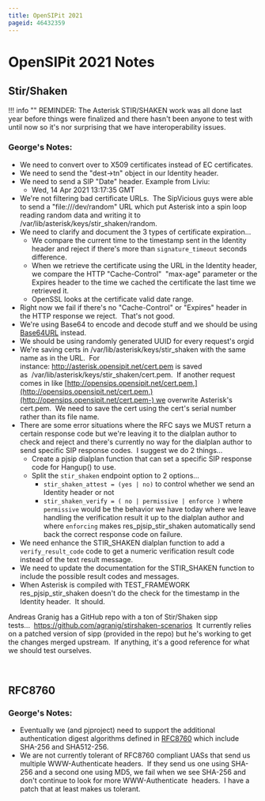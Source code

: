 ```yaml
---
title: OpenSIPit 2021
pageid: 46432359
---
```


OpenSIPit 2021 Notes
====================

Stir/Shaken
-----------




!!! info ""
    REMINDER: The Asterisk STIR/SHAKEN work was all done last year before things were finalized and there hasn't been anyone to test with until now so it's nor surprising that we have interoperability issues.

      
[//]: # (end-info)



### George's Notes:

* We need to convert over to X509 certificates instead of EC certificates.
* We need to send the "dest->tn" object in our Identity header.
* We need to send a SIP "Date" header. Example from Liviu:
	+ Wed, 14 Apr 2021 13:17:35 GMT
* We're not filtering bad certificate URLs.  The SipVicious guys were able to send a "file:///dev/random" URL which put Asterisk into a spin loop reading random data and writing it to /var/lib/asterisk/keys/stir\_shaken/random.
* We need to clarify and document the 3 types of certificate expiration...
	+ We compare the current time to the timestamp sent in the Identity header and reject if there's more than `signature_timeout` seconds difference.
	+ When we retrieve the certificate using the URL in the Identity header, we compare the HTTP "Cache-Control"  "max-age" parameter or the Expires header to the time we cached the certificate the last time we retrieved it.
	+ OpenSSL looks at the certificate valid date range.
* Right now we fail if there's no "Cache-Control" or "Expires" header in the HTTP response we reject.  That's not good.
* We're using Base64 to encode and decode stuff and we should be using [Base64URL](https://base64.guru/standards/base64url) instead.
* We should be using randomly generated UUID for every request's orgid
* We're saving certs in /var/lib/asterisk/keys/stir\_shaken with the same name as in the URL.  For instance: <http://asterisk.opensipit.net/cert.pem> is saved as  /var/lib/asterisk/keys/stir\_shaken/cert.pem.  If another request comes in like [http://opensips.opensipit.net/cert.pem,](http://opensips.opensipit.net/cert.pem,)(http://opensips.opensipit.net/cert.pem-) we overwrite Asterisk's cert.pem.  We need to save the cert using the cert's serial number rather than its file name.
* There are some error situations where the RFC says we MUST return a certain response code but we're leaving it to the dialplan author to check and reject and there's currently no way for the dialplan author to send specific SIP response codes.  I suggest we do 2 things...
	+ Create a pjsip dialplan function that can set a specific SIP response code for Hangup() to use.
	+ Split the `stir_shaken` endpoint option to 2 options...
		- `stir_shaken_attest = (yes | no)` to control whether we send an Identity header or not
		- `stir_shaken_verify = ( no | permissive | enforce )` where `permissive` would be the behavior we have today where we leave handling the verification result it up to the dialplan author and where `enforcing` makes res\_pjsip\_stir\_shaken automatically send back the correct response code on failure.
* We need enhance the STIR\_SHAKEN dialplan function to add a `verify_result_code` code to get a numeric verification result code instead of the text result message.
* We need to update the documentation for the STIR\_SHAKEN function to include the possible result codes and messages.
* When Asterisk is compiled with TEST\_FRAMEWORK res\_pjsip\_stir\_shaken doesn't do the check for the timestamp in the Identity header.  It should.

Andreas Granig has a GitHub repo with a ton of Stir/Shaken sipp tests...  <https://github.com/agranig/stirshaken-scenarios>  It currently relies on a patched version of sipp (provided in the repo) but he's working to get the changes merged upstream.  If anything, it's a good reference for what we should test ourselves.

 

RFC8760
-------

### George's Notes:

* Eventually we (and pjproject) need to support the additional authentication digest algorithms defined in [RFC8760](https://www.rfc-editor.org/rfc/rfc8760.html) which include SHA-256 and SHA512-256.
* We are not currently tolerant of RFC8760 compliant UASs that send us multiple WWW-Authenticate headers.  If they send us one using SHA-256 and a second one using MD5, we fail when we see SHA-256 and don't continue to look for more WWW-Authenticate  headers.  I have a patch that at least makes us tolerant.

 

 

 

